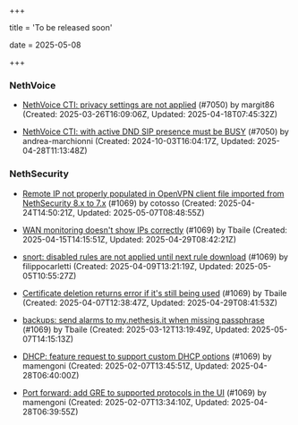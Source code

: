 +++

title = 'To be released soon'

date = 2025-05-08

+++

### NethVoice

- [NethVoice CTI: privacy settings are not applied](https://github.com/NethServer/dev/issues/7363) (#7050) by margit86 (Created: 2025-03-26T16:09:06Z, Updated: 2025-04-18T07:45:32Z)

- [NethVoice CTI: with active DND SIP presence must be BUSY](https://github.com/NethServer/dev/issues/7050) (#7050) by andrea-marchionni (Created: 2024-10-03T16:04:17Z, Updated: 2025-04-28T11:13:48Z)

### NethSecurity

- [Remote IP not properly populated in OpenVPN client file imported from NethSecurity 8.x to 7.x](https://github.com/NethServer/nethsecurity/issues/1188) (#1069) by cotosso (Created: 2025-04-24T14:50:21Z, Updated: 2025-05-07T08:48:55Z)

- [WAN monitoring doesn't show IPs correctly](https://github.com/NethServer/nethsecurity/issues/1175) (#1069) by Tbaile (Created: 2025-04-15T14:15:51Z, Updated: 2025-04-29T08:42:21Z)

- [snort: disabled rules are not applied until next rule download](https://github.com/NethServer/nethsecurity/issues/1165) (#1069) by filippocarletti (Created: 2025-04-09T13:21:19Z, Updated: 2025-05-05T10:55:27Z)

- [Certificate deletion returns error if it's still being used](https://github.com/NethServer/nethsecurity/issues/1156) (#1069) by Tbaile (Created: 2025-04-07T12:38:47Z, Updated: 2025-04-29T08:41:53Z)

- [backups: send alarms to my.nethesis.it when missing passphrase](https://github.com/NethServer/nethsecurity/issues/1119) (#1069) by Tbaile (Created: 2025-03-12T13:19:49Z, Updated: 2025-05-07T14:15:13Z)

- [DHCP: feature request to support custom DHCP options](https://github.com/NethServer/nethsecurity/issues/1070) (#1069) by mamengoni (Created: 2025-02-07T13:45:51Z, Updated: 2025-04-28T06:40:00Z)

- [Port forward: add GRE to supported protocols in the UI](https://github.com/NethServer/nethsecurity/issues/1069) (#1069) by mamengoni (Created: 2025-02-07T13:34:10Z, Updated: 2025-04-28T06:39:55Z)

